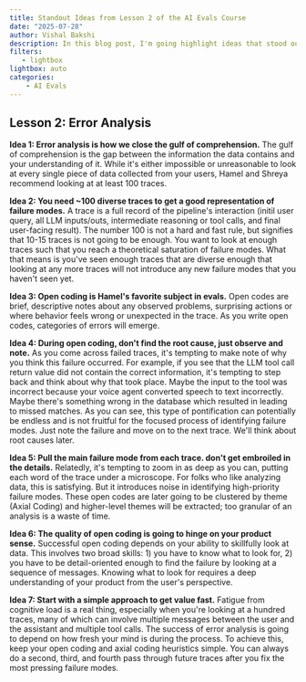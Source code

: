 ```yaml
---
title: Standout Ideas from Lesson 2 of the AI Evals Course
date: "2025-07-28"
author: Vishal Bakshi
description: In this blog post, I'm going highlight ideas that stood out to me from the second lesson (Error Analysis) of the AI evals course by Hamel Husain and Shreya Shankar.
filters:
   - lightbox
lightbox: auto
categories:
    - AI Evals
---
```


## Lesson 2: Error Analysis

**Idea 1: Error analysis is how we close the gulf of comprehension.** The gulf of comprehension is the gap between the information the data contains and your understanding of it. While it's either impossible or unreasonable to look at every single piece of data collected from your users, Hamel and Shreya recommend looking at at least 100 traces. 

**Idea 2: You need ~100 diverse traces to get a good representation of failure modes.** A trace is a full record of the pipeline's interaction (initil user query, all LLM inputs/outs, intermediate reasoning or tool calls, and final user-facing result). The number 100 is not a hard and fast rule, but signifies that 10-15 traces is not going to be enough. You want to look at enough traces such that you reach a theoretical saturation of failure modes. What that means is you've seen enough traces that are diverse enough that looking at any more traces will not introduce any new failure modes that you haven't seen yet. 

**Idea 3: Open coding is Hamel's favorite subject in evals.** Open codes are brief, descriptive notes about any observed problems, surprising actions or where behavior feels wrong or unexpected in the trace. As you write open codes, categories of errors will emerge.

**Idea 4: During open coding, don't find the root cause, just observe and note.** As you come across failed traces, it's tempting to make note of why you think this failure occurred. For example, if you see that the LLM tool call return value did not contain the correct information, it's tempting to step back and think about why that took place. Maybe the input to the tool was incorrect because your voice agent converted speech to text incorrectly. Maybe there's something wrong in the database which resulted in leading to missed matches. As you can see, this type of pontification can potentially be endless and is not fruitful for the focused process of identifying failure modes. Just note the failure and move on to the next trace. We'll think about root causes later.

**Idea 5: Pull the main failure mode from each trace. don't get embroiled in the details.** Relatedly, it's tempting to zoom in as deep as you can, putting each word of the trace under a microscope. For folks who like analyzing data, this is satisfying. But it introduces noise in identifying high-priority failure modes. These open codes are later going to be clustered by theme (Axial Coding) and higher-level themes will be extracted; too granular of an analysis is a waste of time.  

**Idea 6: The quality of open coding is going to hinge on your product sense.** Successful open coding depends on your ability to skillfully look at data. This involves two broad skills: 1) you have to know what to look for, 2) you have to be detail-oriented enough to find the failure by looking at a sequence of messages. Knowing what to look for requires a deep understanding of your product from the user's perspective. 

**Idea 7: Start with a simple approach to get value fast.** Fatigue from cognitive load is a real thing, especially when you're looking at a hundred traces, many of which can involve multiple messages between the user and the assistant and multiple tool calls. The success of error analysis is going to depend on how fresh your mind is during the process. To achieve this, keep your open coding and axial coding heuristics simple. You can always do a second, third, and fourth pass through future traces after you fix the most pressing failure modes. 

